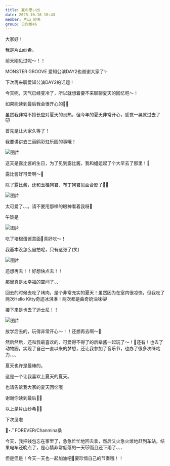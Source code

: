 ```yaml
---
title: 夏の思い出
date: 2025.10.16 10:43
member: 片山 紗希
group: 日向坂46
---
```


大家好！


我是片山纱希。


前天刚见过呢〜！！


MONSTER GROOVE 爱知公演DAY2也谢谢大家了✨


下次再来聊爱知公演DAY2的话题！


今天呢，天气已经变冷了，所以就想着要不来聊聊夏天的回忆吧〜！


如果能读到最后我会很开心的🫶🏻


虽然我非常不擅长应对夏天的炎热，但今年的夏天非常开心，感觉一晃就过去了😽





首先是让大家久等了！

我要讲讲去三丽鸥彩虹乐园的事哦！

![图片](https://cdn.hinatazaka46.com/files/14/diary/official/member/moblog/202510/mobXc5R1a.jpg)


这天是露比酱的生日，为了见到露比酱，我和姐姐起了个大早去了那里！🩷


露比酱好可爱啊〜💖


除了露比酱，还和玉桂狗君、布丁狗君见面合影了🫶🏻

![图片](https://cdn.hinatazaka46.com/files/14/diary/official/member/moblog/202510/mobKJsf6w.jpg)

太可爱了、、。请不要用那样的眼神看着我呀👀


午饭是

![图片](https://cdn.hinatazaka46.com/files/14/diary/official/member/moblog/202510/mobctD711.jpg)

吃了培根蛋酱意面🍝真好吃〜！


我基本没怎么自拍呢，只有这张了(笑)

![图片](https://cdn.hinatazaka46.com/files/14/diary/official/member/moblog/202510/mobAgJyTQ.jpg)

还想再去！！好想快点去！！

那里真是太幸福的空间了、、


回去的时候去吃了烤肉，是个非常充实的夏天！虽然因为在室内很凉快，但我吃了两次Hello Kitty奇迹冰淇淋！两次都是曲奇奶油味😹




接下来是也去了迪士尼！！

![图片](https://cdn.hinatazaka46.com/files/14/diary/official/member/moblog/202510/mobvjbscU.jpg)

放学后去的，玩得非常开心〜！！还想再去啊〜🥺



然后然后，还和我最喜欢的、可爱得不得了的后辈酱一起玩了〜！🩷还有！也去了动物园，实现了自己一直以来的梦想，还让我参加了音乐节，也办了很多次咪咕力、、、



夏天也许是最棒的。

这是一个让我喜欢上夏天的夏天。



也请告诉我大家的夏天回忆哦



谢谢你读到最后🫶🏻


以上是片山纱希🐰🩵

下次见啦


📼⋆.˚ FOREVER/Chanmina桑



今天，我把钱包忘在家里了，急急忙忙地回去拿，然后又火急火燎地赶到车站，结果电车还晚点了，是心情非常低落的一天😿而且还下雨了、、、



但是但是！今天一天也一起加油吧💪要珍惜自己的节奏哦！！